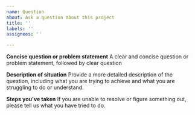 ```yaml
---
name: Question
about: Ask a question about this project
title: ''
labels: ''
assignees: ''

---
```


**Concise question or problem statement**
A clear and concise question or problem statement, followed by clear question

**Description of situation**
Provide a more detailed description of the question, including what you are trying to achieve and what you are struggling to do or understand.

**Steps you've taken**
If you are unable to resolve or figure something out, please tell us what you have tried to do.
